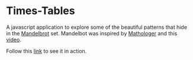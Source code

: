 # Times-Tables

A javascript application to explore some of the beautiful patterns that hide in the [Mandelbrot](https://en.wikipedia.org/wiki/Mandelbrot_set) set. Mandelbot was inspired by [Mathologer](https://www.youtube.com/channel/UC1_uAIS3r8Vu6JjXWvastJg) and this [video](https://www.youtube.com/watch?v=qhbuKbxJsk8).

Follow this [link](http://jmvillaveces.github.io/Times-Tables/dist/) to see it in action.
